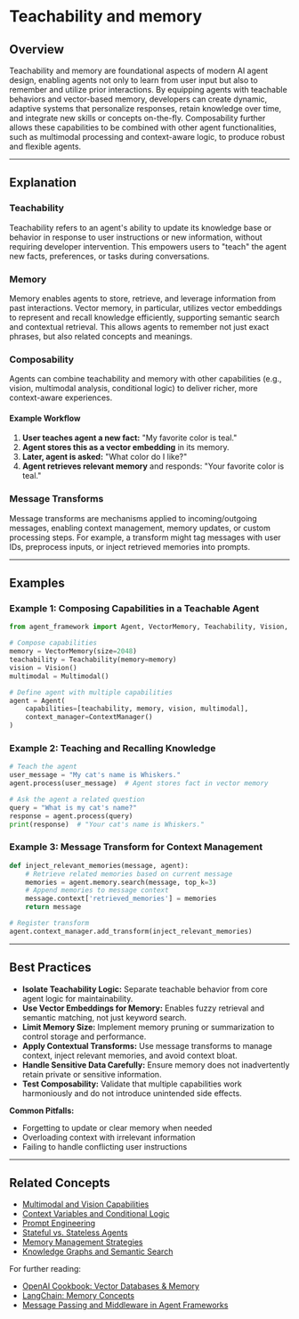 # Teachability and memory

## Overview

Teachability and memory are foundational aspects of modern AI agent design, enabling agents not only to learn from user input but also to remember and utilize prior interactions. By equipping agents with teachable behaviors and vector-based memory, developers can create dynamic, adaptive systems that personalize responses, retain knowledge over time, and integrate new skills or concepts on-the-fly. Composability further allows these capabilities to be combined with other agent functionalities, such as multimodal processing and context-aware logic, to produce robust and flexible agents.

---

## Explanation

### Teachability

Teachability refers to an agent's ability to update its knowledge base or behavior in response to user instructions or new information, without requiring developer intervention. This empowers users to "teach" the agent new facts, preferences, or tasks during conversations.

### Memory

Memory enables agents to store, retrieve, and leverage information from past interactions. Vector memory, in particular, utilizes vector embeddings to represent and recall knowledge efficiently, supporting semantic search and contextual retrieval. This allows agents to remember not just exact phrases, but also related concepts and meanings.

### Composability

Agents can combine teachability and memory with other capabilities (e.g., vision, multimodal analysis, conditional logic) to deliver richer, more context-aware experiences.

#### Example Workflow

1. **User teaches agent a new fact:** "My favorite color is teal."
2. **Agent stores this as a vector embedding** in its memory.
3. **Later, agent is asked:** "What color do I like?"
4. **Agent retrieves relevant memory** and responds: "Your favorite color is teal."

### Message Transforms

Message transforms are mechanisms applied to incoming/outgoing messages, enabling context management, memory updates, or custom processing steps. For example, a transform might tag messages with user IDs, preprocess inputs, or inject retrieved memories into prompts.

---

## Examples

### Example 1: Composing Capabilities in a Teachable Agent

```python
from agent_framework import Agent, VectorMemory, Teachability, Vision, Multimodal, ContextManager

# Compose capabilities
memory = VectorMemory(size=2048)
teachability = Teachability(memory=memory)
vision = Vision()
multimodal = Multimodal()

# Define agent with multiple capabilities
agent = Agent(
    capabilities=[teachability, memory, vision, multimodal],
    context_manager=ContextManager()
)
```

### Example 2: Teaching and Recalling Knowledge

```python
# Teach the agent
user_message = "My cat's name is Whiskers."
agent.process(user_message)  # Agent stores fact in vector memory

# Ask the agent a related question
query = "What is my cat's name?"
response = agent.process(query)
print(response)  # "Your cat's name is Whiskers."
```

### Example 3: Message Transform for Context Management

```python
def inject_relevant_memories(message, agent):
    # Retrieve related memories based on current message
    memories = agent.memory.search(message, top_k=3)
    # Append memories to message context
    message.context['retrieved_memories'] = memories
    return message

# Register transform
agent.context_manager.add_transform(inject_relevant_memories)
```

---

## Best Practices

- **Isolate Teachability Logic:** Separate teachable behavior from core agent logic for maintainability.
- **Use Vector Embeddings for Memory:** Enables fuzzy retrieval and semantic matching, not just keyword search.
- **Limit Memory Size:** Implement memory pruning or summarization to control storage and performance.
- **Apply Contextual Transforms:** Use message transforms to manage context, inject relevant memories, and avoid context bloat.
- **Handle Sensitive Data Carefully:** Ensure memory does not inadvertently retain private or sensitive information.
- **Test Composability:** Validate that multiple capabilities work harmoniously and do not introduce unintended side effects.

**Common Pitfalls:**
- Forgetting to update or clear memory when needed
- Overloading context with irrelevant information
- Failing to handle conflicting user instructions

---

## Related Concepts

- [Multimodal and Vision Capabilities](./multimodal-and-vision-capabilities.md)
- [Context Variables and Conditional Logic](./context-variables-and-conditional-logic.md)
- [Prompt Engineering](./prompt-engineering.md)
- [Stateful vs. Stateless Agents](./stateful-vs-stateless-agents.md)
- [Memory Management Strategies](./memory-management-strategies.md)
- [Knowledge Graphs and Semantic Search](./knowledge-graphs-and-semantic-search.md)

For further reading:
- [OpenAI Cookbook: Vector Databases & Memory](https://cookbook.openai.com/)
- [LangChain: Memory Concepts](https://python.langchain.com/docs/modules/memory/)
- [Message Passing and Middleware in Agent Frameworks](https://docs.microsoft.com/en-us/azure/architecture/patterns/message-broker)
